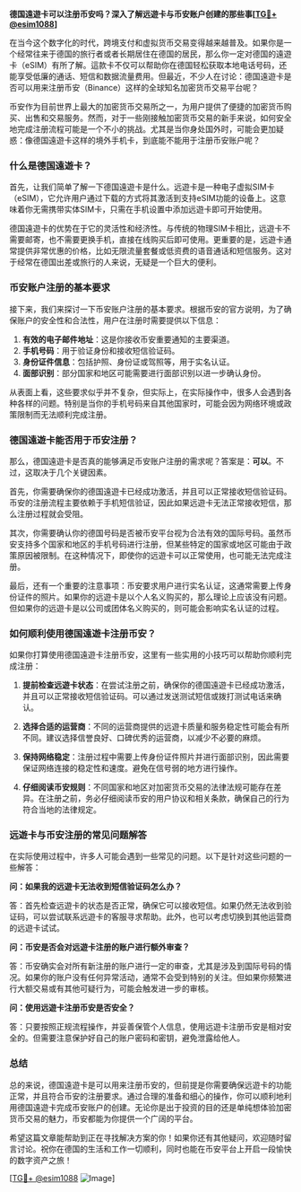 **德国遠遊卡可以注册币安吗？深入了解远遊卡与币安账户创建的那些事[[TG💪+ @esim1088](https://t.me/s/esim1088)]**

在当今这个数字化的时代，跨境支付和虚拟货币交易变得越来越普及。如果你是一个经常往来于德国的旅行者或者长期居住在德国的居民，那么你一定对德国的遠遊卡（eSIM）有所了解。這款卡不仅可以帮助你在德国轻松获取本地电话号码，还能享受低廉的通话、短信和数据流量费用。但最近，不少人在讨论：德国遠遊卡是否可以用来注册币安（Binance）这样的全球知名加密货币交易平台呢？

币安作为目前世界上最大的加密货币交易所之一，为用户提供了便捷的加密货币购买、出售和交易服务。然而，对于一些刚接触加密货币交易的新手来说，如何安全地完成注册流程可能是一个不小的挑战。尤其是当你身处国外时，可能会更加疑惑：像德国遠遊卡这样的境外手机卡，到底能不能用于注册币安账户呢？

### **什么是德国遠遊卡？**

首先，让我们简单了解一下德国遠遊卡是什么。远遊卡是一种电子虚拟SIM卡（eSIM），它允许用户通过下载的方式将其激活到支持eSIM功能的设备上。这意味着你无需携带实体SIM卡，只需在手机设置中添加远遊卡即可开始使用。

德国遠遊卡的优势在于它的灵活性和经济性。与传统的物理SIM卡相比，远遊卡不需要邮寄，也不需要更换手机，直接在线购买后即可使用。更重要的是，远遊卡通常提供非常优惠的价格，比如无限流量套餐或低资费的语音通话和短信服务。这对于经常在德国出差或旅行的人来说，无疑是一个巨大的便利。

### **币安账户注册的基本要求**

接下来，我们来探讨一下币安账户注册的基本要求。根据币安的官方说明，为了确保账户的安全性和合法性，用户在注册时需要提供以下信息：

1. **有效的电子邮件地址**：这是你接收币安重要通知的主要渠道。
2. **手机号码**：用于验证身份和接收短信验证码。
3. **身份证件信息**：包括护照、身份证或驾照等，用于实名认证。
4. **面部识别**：部分国家和地区可能需要进行面部识别以进一步确认身份。

从表面上看，这些要求似乎并不复杂，但实际上，在实际操作中，很多人会遇到各种各样的问题。特别是当你的手机号码来自其他国家时，可能会因为网络环境或政策限制而无法顺利完成注册。

### **德国遠遊卡能否用于币安注册？**

那么，德国遠遊卡是否真的能够满足币安账户注册的需求呢？答案是：**可以**。不过，这取决于几个关键因素。

首先，你需要确保你的德国遠遊卡已经成功激活，并且可以正常接收短信验证码。币安的注册流程主要依赖于手机短信验证，因此如果远遊卡无法正常接收短信，那么注册过程就会受阻。

其次，你需要确认你的德国号码是否被币安平台视为合法有效的国际号码。虽然币安支持多个国家和地区的手机号码进行注册，但某些特定的国家或地区可能由于政策原因被限制。在这种情况下，即使你的远遊卡可以正常使用，也可能无法完成注册。

最后，还有一个重要的注意事项：币安要求用户进行实名认证，这通常需要上传身份证件的照片。如果你的远遊卡是以个人名义购买的，那么理论上应该没有问题。但如果你的远遊卡是以公司或团体名义购买的，则可能会影响实名认证的过程。

### **如何顺利使用德国遠遊卡注册币安？**

如果你打算使用德国遠遊卡注册币安，这里有一些实用的小技巧可以帮助你顺利完成注册：

1. **提前检查远遊卡状态**：在尝试注册之前，确保你的德国遠遊卡已经成功激活，并且可以正常接收短信验证码。可以通过发送测试短信或拨打测试电话来确认。
   
2. **选择合适的运营商**：不同的运营商提供的远遊卡质量和服务稳定性可能会有所不同。建议选择信誉良好、口碑优秀的运营商，以减少不必要的麻烦。

3. **保持网络稳定**：注册过程中需要上传身份证件照片并进行面部识别，因此需要保证网络连接的稳定性和速度。避免在信号弱的地方进行操作。

4. **仔细阅读币安规则**：不同国家和地区对加密货币交易的法律法规可能存在差异。在注册之前，务必仔细阅读币安的用户协议和相关条款，确保自己的行为符合当地的法律规定。

### **远遊卡与币安注册的常见问题解答**

在实际使用过程中，许多人可能会遇到一些常见的问题。以下是针对这些问题的一些解答：

**问：如果我的远遊卡无法收到短信验证码怎么办？**

答：首先检查远遊卡的状态是否正常，确保它可以接收短信。如果仍然无法收到验证码，可以尝试联系远遊卡的客服寻求帮助。此外，也可以考虑切换到其他运营商的远遊卡试试。

**问：币安是否会对远遊卡注册的账户进行额外审查？**

答：币安确实会对所有新注册的账户进行一定的审查，尤其是涉及到国际号码的情况。如果你的账户没有任何异常活动，通常不会受到特别的关注。但如果你频繁进行大额交易或有其他可疑行为，可能会触发进一步的审核。

**问：使用远遊卡注册币安是否安全？**

答：只要按照正规流程操作，并妥善保管个人信息，使用远遊卡注册币安是相对安全的。但需要注意保护好自己的账户密码和密钥，避免泄露给他人。

### **总结**

总的来说，德国遠遊卡是可以用来注册币安的，但前提是你需要确保远遊卡的功能正常，并且符合币安的注册要求。通过合理的准备和细心的操作，你可以顺利地利用德国遠遊卡完成币安账户的创建。无论你是出于投资的目的还是单纯想体验加密货币交易的魅力，币安都能为你提供一个广阔的平台。

希望这篇文章能帮助到正在寻找解决方案的你！如果你还有其他疑问，欢迎随时留言讨论。祝你在德国的生活和工作一切顺利，同时也能在币安平台上开启一段愉快的数字资产之旅！

[[TG💪+ @esim1088](https://t.me/s/esim1088) ![Image](https://i.postimg.cc/4NQfJmqS/Snipaste-2025-05-13-00-14-12.png)]